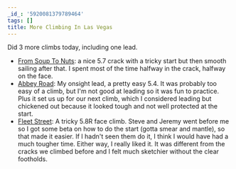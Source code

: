 ```yaml
---
_id_: '5920081379789464'
tags: []
title: More Climbing In Las Vegas
---
```


Did 3 more climbs today, including one lead.

- [From Soup To Nuts](http://www.mountainproject.com/v/from-soup-to-nuts/105732239): a nice 5.7 crack with a tricky start but then smooth sailing after that. I spent most of the time halfway in the crack, halfway on the face. 
- [Abbey Road](http://www.mountainproject.com/v/abbey-road/105733046): My onsight lead, a pretty easy 5.4. It was probably too easy of a climb, but I'm not good at leading so it was fun to practice. Plus it set us up for our next climb, which I considered leading but chickened out because it looked tough and not well protected at the start.
- [Fleet Street](http://www.mountainproject.com/v/fleet-street/105732299): A tricky 5.8R face climb. Steve and Jeremy went before me so I got some beta on how to do the start (gotta smear and mantle), so that made it easier. If I hadn't seen them do it, I think I would have had a much tougher time. Either way, I really liked it. It was different from the cracks we climbed before and I felt much sketchier without the clear footholds.


